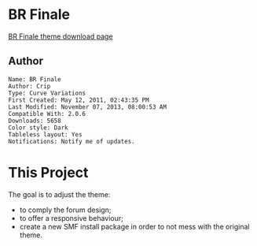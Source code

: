 BR Finale
=========

[BR Finale theme download page](http://custom.simplemachines.org/themes/index.php?lemma=2393)


Author
------

    Name: BR Finale
    Author: Crip 
    Type: Curve Variations 
    First Created: May 12, 2011, 02:43:35 PM
    Last Modified: November 07, 2013, 08:00:53 AM
    Compatible With: 2.0.6
    Downloads: 5658
    Color style: Dark 
    Tableless layout: Yes
    Notifications: Notify me of updates.


This Project
============

The goal is to adjust the theme:
* to comply the forum design; 
* to offer a responsive behaviour;
* create a new SMF install package in order to not mess with the original theme.

